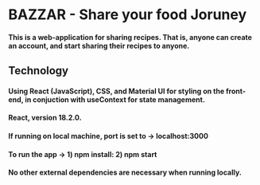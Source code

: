 # BAZZAR - Share your food Joruney

#### This is a web-application for sharing recipes. That is, anyone can create an account, and start sharing their recipes to anyone.


## Technology
#### Using React (JavaScript), CSS, and Material UI for styling on the front-end, in conjuction with useContext for state management.
#### React, version 18.2.0.
#### If running on local machine, port is set to -> localhost:3000
#### To run the app -> 1) npm install: 2) npm start
#### No other external dependencies are necessary when running locally.



